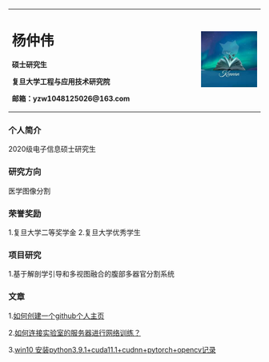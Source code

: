 <table border="0">
  <tr>
    <td width="75%">
      <h1>杨仲伟</h1>
      <p><b>硕士研究生</b></p>
      <p><b>复旦大学工程与应用技术研究院</b></p>
      <p><b>邮箱：yzw1048125026@163.com</b></p>
    </td>
    <td width="25%">
      <img src="/kennan.jpg" width="100%">
    </td>
  </tr>
</table>


### 个人简介
  2020级电子信息硕士研究生
### 研究方向
  医学图像分割
### 荣誉奖励
  1.复旦大学二等奖学金
  2.复旦大学优秀学生
### 项目研究
  1.基于解剖学引导和多视图融合的腹部多器官分割系统
### 文章
1.[如何创建一个github个人主页](/2022_articles/article001_2022_2_21.md) 

2.[如何连接实验室的服务器进行网络训练？](/2022_articles/article002_2022_2_22.md) 

3.[win10 安装python3.9.1+cuda11.1+cudnn+pytorch+opencv记录](/2022_articles/article003_2022_2_22.md) 
